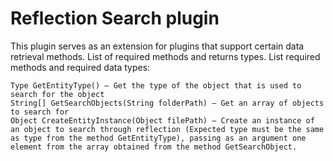 # Reflection Search plugin
This plugin serves as an extension for plugins that support certain data retrieval methods.
List of required methods and returns types. List required methods and required data types:

    Type GetEntityType() — Get the type of the object that is used to search for the object
    String[] GetSearchObjects(String folderPath) — Get an array of objects to search for
    Object CreateEntityInstance(Object filePath) — Create an instance of an object to search through reflection (Expected type must be the same as type from the method GetEntityType), passing as an argument one element from the array obtained from the method GetSearchObject.